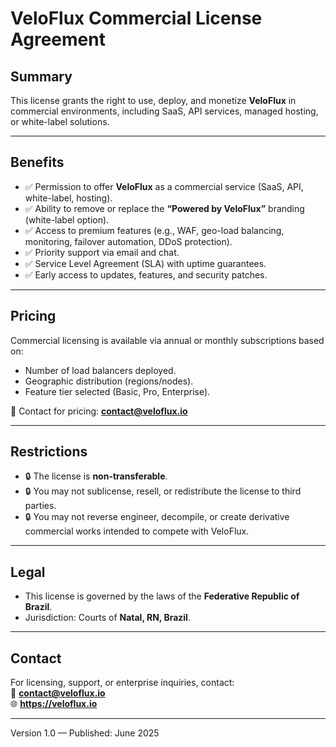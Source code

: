 # VeloFlux Commercial License Agreement

## Summary

This license grants the right to use, deploy, and monetize **VeloFlux** in commercial environments, including SaaS, API services, managed hosting, or white-label solutions.

---

## Benefits

- ✅ Permission to offer **VeloFlux** as a commercial service (SaaS, API, white-label, hosting).
- ✅ Ability to remove or replace the **“Powered by VeloFlux”** branding (white-label option).
- ✅ Access to premium features (e.g., WAF, geo-load balancing, monitoring, failover automation, DDoS protection).
- ✅ Priority support via email and chat.
- ✅ Service Level Agreement (SLA) with uptime guarantees.
- ✅ Early access to updates, features, and security patches.

---

## Pricing

Commercial licensing is available via annual or monthly subscriptions based on:

- Number of load balancers deployed.
- Geographic distribution (regions/nodes).
- Feature tier selected (Basic, Pro, Enterprise).

📩 Contact for pricing: **contact@veloflux.io**

---

## Restrictions

- 🔒 The license is **non-transferable**.
- 🔒 You may not sublicense, resell, or redistribute the license to third parties.
- 🔒 You may not reverse engineer, decompile, or create derivative commercial works intended to compete with VeloFlux.

---

## Legal

- This license is governed by the laws of the **Federative Republic of Brazil**.
- Jurisdiction: Courts of **Natal, RN, Brazil**.

---

## Contact

For licensing, support, or enterprise inquiries, contact:  
📧 **contact@veloflux.io**  
🌐 **https://veloflux.io**

---

Version 1.0 — Published: June 2025
